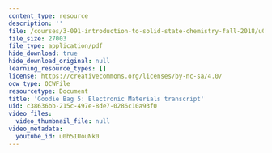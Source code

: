 ```yaml
---
content_type: resource
description: ''
file: /courses/3-091-introduction-to-solid-state-chemistry-fall-2018/u0h5IUouNk0_transcript.pdf
file_size: 27003
file_type: application/pdf
hide_download: true
hide_download_original: null
learning_resource_types: []
license: https://creativecommons.org/licenses/by-nc-sa/4.0/
ocw_type: OCWFile
resourcetype: Document
title: 'Goodie Bag 5: Electronic Materials transcript'
uid: c38636bb-215c-497e-8de7-0286c10a93f0
video_files:
  video_thumbnail_file: null
video_metadata:
  youtube_id: u0h5IUouNk0
---
```

